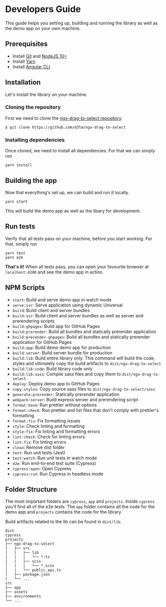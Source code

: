 # Developers Guide

This guide helps you setting up, building and running the library as well as the demo app on your own machine.

## Prerequisites

- Install [Git](https://git-scm.com) and [NodeJS 10+](https://nodejs.org)
- Install [Yarn](https://yarnpkg.com/en/)
- Install [Angular CLI](https://cli.angular.io)

## Installation

Let's install the library on your machine.

### Cloning the repository

First we need to clone the [ngx-drag-to-select repository](https://github.com/d3lm/ngx-drag-to-select):

```
$ git clone https://github.com/d3lm/ngx-drag-to-select
```

### Installing dependencies

Once cloned, we need to install all dependencies. For that we can simply run

```
yarn install
```

## Building the app

Now that everything's set up, we can build and run it locally.

```
yarn start
```

This will build the demo app as well as the libary for development.

## Run tests

Verify that all tests pass on your machine, before you start working. For that, simply run

```
yarn test
yarn e2e
```

**That's it!** When all tests pass, you can open your favourite browser at `localhost:4200` and see the demo app in action.

## NPM Scripts

- `start`: Build and serve demo app in watch mode
- `serve:ssr`: Serve application using dynamic Universal
- `build`: Build client and server bundles
- `build:ssr`: Build client and server bundles as well as server and prerendering scripts
- `build:ghpages`: Build app for GitHub Pages
- `build:prerender`: Build all bundles and statically prerender application
- `build:prerender-ghpages`: Build all bundles and statically prerender application for GitHub Pages
- `build:app`: Build demo demo app for production
- `build:server`: Build server bundle for production
- `build:lib`: Build entire library only. This command will build the code, styles and ultimately copy the build artifacts to `dist/ngx-drag-to-select`
- `build:lib:code`: Build library code only
- `build:lib:sass`: Compile sass files and copy them to `dist/ngx-drag-to-select`
- `deploy`: Deploy demo app to GitHub Pages
- `copy:styles`: Copy source sass files to `dist/ngx-drag-to-select/sass`
- `generate:prerender`: Statically prerender application
- `webpack:server`: Build express server and prerendering script
- `format:base`: Run prettier without options
- `format:check`: Run prettier and list files that don't comply with prettier's formatting
- `format:fix`: Fix formatting issues
- `style`: Check linting and formatting
- `style:fix`: Fix linting and formatting errors
- `lint:check`: Check for linting errors
- `lint:fix`: Fix linting errors
- `clean`: Remove dist folder
- `test`: Run unit tests (Jest)
- `test:watch`: Run unit tests in watch mode
- `e2e`: Run end-to-end test suite (Cypress)
- `cypress:open`: Open Cypress
- `cypress:run`: Run Cypress in headless mode

## Folder Structure

The most important folders are `cypress`, `app` and `projects`. Inside `cypress` you'll find all of the e2e tests. The `app` folder contains all the code for the demo app and `projects` contains the code for the library.

Build artifacts related to the lib can be found in `dist/lib`.

```
dist
cypress
projects
├── ngx-drag-to-select
|   ├── src
|   |   ├── lib
|   |   |   └── *.ts
|   |   ├── scss
|   |   |   └── *.scss
|   |   └── public_api.ts
|   ├── package.json
|   └── ...
src
├── app
├── assets
├── environments
└── ...
```
